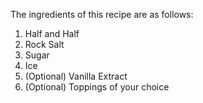 The ingredients of this recipe are as follows:
1. Half and Half
2. Rock Salt
3. Sugar
4. Ice
5. (Optional) Vanilla Extract
6. (Optional) Toppings of your choice
